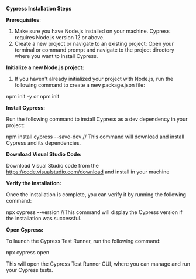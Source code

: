 **Cypress Installation Steps**

**Prerequisites**: 
1. Make sure you have Node.js installed on your machine. Cypress requires Node.js version 12 or above.
2. Create a new project or navigate to an existing project: Open your terminal or command prompt and navigate to the project directory where you want to install Cypress.

**Initialize a new Node.js project:** 

1. If you haven't already initialized your project with Node.js, run the following command to create a new package.json file:

npm init -y or npm init

**Install Cypress:** 

Run the following command to install Cypress as a dev dependency in your project:

npm install cypress --save-dev  // This command will download and install Cypress and its dependencies.

**Download Visual Studio Code:**

Download Visual Studio code from the https://code.visualstudio.com/download and install in your machine

**Verify the installation:** 

Once the installation is complete, you can verify it by running the following command:

npx cypress --version //This command will display the Cypress version if the installation was successful.

**Open Cypress:** 

To launch the Cypress Test Runner, run the following command:

npx cypress open

This will open the Cypress Test Runner GUI, where you can manage and run your Cypress tests.


